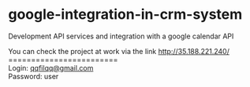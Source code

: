 # google-integration-in-crm-system
Development API services and integration with a google calendar API

You can check the project at work via the link http://35.188.221.240/<br/>
========================<br/>
Login: qqfilqq@gmail.com<br/>
Password: user
